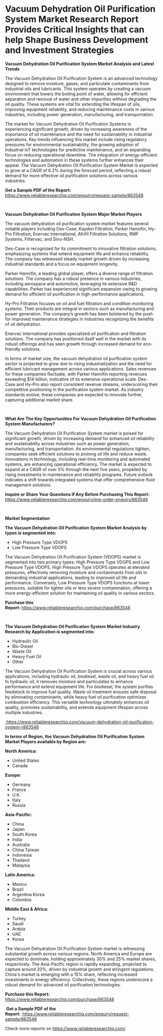 <p><h1>Vacuum Dehydration Oil Purification System Market Research Report Provides Critical Insights that can help Shape Business Development and Investment Strategies</h1></p><p><strong>Vacuum Dehydration Oil Purification System Market Analysis and Latest Trends</strong></p>
<p><p>The Vacuum Dehydration Oil Purification System is an advanced technology designed to remove moisture, gases, and particulate contaminants from industrial oils and lubricants. This system operates by creating a vacuum environment that lowers the boiling point of water, allowing for efficient separation and removal of water and other impurities without degrading the oil quality. These systems are vital for extending the lifespan of oils, improving equipment reliability, and reducing maintenance costs in various industries, including power generation, manufacturing, and transportation.</p><p>The market for Vacuum Dehydration Oil Purification Systems is experiencing significant growth, driven by increasing awareness of the importance of oil maintenance and the need for sustainability in industrial operations. Key trends influencing this market include rising regulatory pressures for environmental sustainability, the growing adoption of industrial IoT technologies for predictive maintenance, and an expanding focus on reducing operational downtime. The integration of energy-efficient technologies and automation in these systems further enhances their appeal. The Vacuum Dehydration Oil Purification System Market is expected to grow at a CAGR of 6.2% during the forecast period, reflecting a robust demand for more effective oil purification solutions across various industries.</p></p>
<p><strong>Get a Sample PDF of the Report:&nbsp;</strong> <a href="https://www.reliableresearchiq.com/enquiry/request-sample/863548?utm_campaign=2188&utm_medium=2&utm_source=Github&utm_content=ia&utm_term=20022025&utm_id=vacuum-dehydration-oil-purification-system">https://www.reliableresearchiq.com/enquiry/request-sample/863548</a></p>
<p>&nbsp;</p>
<p><strong>Vacuum Dehydration Oil Purification System Major Market Players</strong></p>
<p><p>The vacuum dehydration oil purification system market features several notable players including Des-Case, Kaydon Filtration, Parker Hannifin, Hy-Pro Filtration, Enervac International, Afrifil Filtration Solutions, RMF Systems, Filtervac, and Sino-NSH. </p><p>Des-Case is recognized for its commitment to innovative filtration solutions, emphasizing systems that extend equipment life and enhance reliability. The company has witnessed steady market growth driven by increasing industrial standards and a focus on equipment longevity.</p><p>Parker Hannifin, a leading global player, offers a diverse range of filtration solutions. The company has a robust presence in various industries, including aerospace and automotive, leveraging its extensive R&D capabilities. Parker has experienced significant expansion owing to growing demand for efficient oil purification in high-performance applications.</p><p>Hy-Pro Filtration focuses on oil and fuel filtration and condition monitoring systems. Their products are integral in sectors such as manufacturing and power generation. The company’s growth has been bolstered by the push for improved maintenance strategies in industries recognizing the benefits of oil dehydration.</p><p>Enervac International provides specialized oil purification and filtration solutions. The company has positioned itself well in the market with its robust offerings and has seen growth through increased demand for eco-friendly solutions.</p><p>In terms of market size, the vacuum dehydration oil purification system sector is projected to grow due to rising industrialization and the need for efficient lubricant management across various applications. Sales revenues for these companies fluctuate, with Parker Hannifin reporting revenues exceeding $14 billion, indicative of its extensive operational scale. Des-Case and Hy-Pro also report consistent revenue streams, underscoring their competitive positioning in the purification system market. As industry standards evolve, these companies are expected to innovate further, capturing additional market share.</p></p>
<p>&nbsp;</p>
<p><strong>What Are The Key Opportunities For Vacuum Dehydration Oil Purification System Manufacturers?</strong></p>
<p><p>The Vacuum Dehydration Oil Purification System market is poised for significant growth, driven by increasing demand for enhanced oil reliability and sustainability across industries such as power generation, manufacturing, and transportation. As environmental regulations tighten, companies seek efficient solutions to prolong oil life and reduce waste. Innovations in technology, including real-time monitoring and automated systems, are enhancing operational efficiency. The market is expected to expand at a CAGR of over 5% through the next five years, propelled by rising investments in maintenance and reliability programs. Future outlook indicates a shift towards integrated systems that offer comprehensive fluid management solutions.</p></p>
<p><strong>Inquire or Share Your Questions If Any Before Purchasing This Report:</strong> <a href="https://www.reliableresearchiq.com/enquiry/pre-order-enquiry/863548?utm_campaign=2188&utm_medium=2&utm_source=Github&utm_content=ia&utm_term=20022025&utm_id=vacuum-dehydration-oil-purification-system">https://www.reliableresearchiq.com/enquiry/pre-order-enquiry/863548</a></p>
<p>&nbsp;</p>
<p><strong>Market Segmentation</strong></p>
<p><strong>The Vacuum Dehydration Oil Purification System Market Analysis by types is segmented into:</strong></p>
<p><ul><li>High Pressure Type VDOPS</li><li>Low Pressure Type VDOPS</li></ul></p>
<p><p>The Vacuum Dehydration Oil Purification System (VDOPS) market is segmented into two primary types: High Pressure Type VDOPS and Low Pressure Type VDOPS. High Pressure Type VDOPS operates at elevated pressures, effectively removing moisture and contaminants from oils in demanding industrial applications, leading to improved oil life and performance. Conversely, Low Pressure Type VDOPS functions at lower pressures, suitable for lighter oils or less severe contamination, offering a more energy-efficient solution for maintaining oil quality in various sectors.</p></p>
<p><strong>Purchase this Report:&nbsp;</strong><a href="https://www.reliableresearchiq.com/purchase/863548?utm_campaign=2188&utm_medium=2&utm_source=Github&utm_content=ia&utm_term=20022025&utm_id=vacuum-dehydration-oil-purification-system">https://www.reliableresearchiq.com/purchase/863548</a></p>
<p>&nbsp;</p>
<p><strong>The Vacuum Dehydration Oil Purification System Market Industry Research by Application is segmented into:</strong></p>
<p><ul><li>Hydraulic Oil</li><li>Bio-Diesel</li><li>Waste Oil</li><li>Heavy Fuel Oil</li><li>Other</li></ul></p>
<p><p>The Vacuum Dehydration Oil Purification System is crucial across various applications, including hydraulic oil, biodiesel, waste oil, and heavy fuel oil. In hydraulic oil, it removes moisture and particulates to enhance performance and extend equipment life. For biodiesel, the system purifies feedstock to improve fuel quality. Waste oil treatment ensures safe disposal by eliminating contaminants, while heavy fuel oil purification optimizes combustion efficiency. This versatile technology ultimately enhances oil quality, promotes sustainability, and extends equipment lifespan across multiple industries.</p></p>
<p><a href="https://www.reliableresearchiq.com/vacuum-dehydration-oil-purification-system-r863548?utm_campaign=2188&utm_medium=2&utm_source=Github&utm_content=ia&utm_term=20022025&utm_id=vacuum-dehydration-oil-purification-system">&nbsp;https://www.reliableresearchiq.com/vacuum-dehydration-oil-purification-system-r863548</a></p>
<p><strong>In terms of Region, the Vacuum Dehydration Oil Purification System Market Players available by Region are:</strong></p>
<p>
    <p> <strong> North America: </strong>
        <ul>
            <li>United States</li>
            <li>Canada</li>
        </ul>
        </p> 
    <p> <strong> Europe: </strong>
        <ul>
            <li>Germany</li>
            <li>France</li>
            <li>U.K.</li>
            <li>Italy</li>
            <li>Russia</li>
        </ul>
        </p> 
    <p> <strong> Asia-Pacific: </strong>
        <ul>
            <li>China</li>
            <li>Japan</li>
            <li>South Korea</li>
            <li>India</li>
            <li>Australia</li>
            <li>China Taiwan</li>
            <li>Indonesia</li>
            <li>Thailand</li>
            <li>Malaysia</li>
        </ul>
        </p> 
    <p> <strong> Latin America: </strong>
        <ul>
            <li>Mexico</li>
            <li>Brazil</li>
            <li>Argentina Korea</li>
            <li>Colombia</li>
        </ul>
        </p> 
    <p> <strong> Middle East & Africa: </strong>
        <ul>
            <li>Turkey</li>
            <li>Saudi</li>
            <li>Arabia</li>
            <li>UAE</li>
            <li>Korea</li>
        </ul>
    </p>
    </p>
<p><p>The Vacuum Dehydration Oil Purification System market is witnessing substantial growth across various regions. North America and Europe are expected to dominate, holding approximately 30% and 25% market shares, respectively. The Asia-Pacific region is rapidly expanding, projected to capture around 20%, driven by industrial growth and stringent regulations. China's market is emerging with a 15% share, reflecting increased investments in energy efficiency. Collectively, these regions underscore a robust demand for advanced oil purification technologies.</p></p>
<p><strong>Purchase this Report: </strong><a href="https://www.reliableresearchiq.com/purchase/863548?utm_campaign=2188&utm_medium=2&utm_source=Github&utm_content=ia&utm_term=20022025&utm_id=vacuum-dehydration-oil-purification-system">https://www.reliableresearchiq.com/purchase/863548</a></p>
<p>&nbsp;<strong>Get a Sample PDF of the Report:&nbsp;&nbsp;</strong><a href="https://www.reliableresearchiq.com/enquiry/request-sample/863548?utm_campaign=2188&utm_medium=2&utm_source=Github&utm_content=ia&utm_term=20022025&utm_id=vacuum-dehydration-oil-purification-system">https://www.reliableresearchiq.com/enquiry/request-sample/863548</a></p>
<p><strong></strong></p>
<p>Check more reports on <a href="https://www.reliableresearchiq.com/?utm_campaign=2188&utm_medium=2&utm_source=Github&utm_content=ia&utm_term=20022025&utm_id=vacuum-dehydration-oil-purification-system">https://www.reliableresearchiq.com/</a></p>
